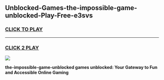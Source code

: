 
## Unblocked-Games-the-impossible-game-unblocked-Play-Free-e3svs
<h3>
<a href="https://premium76.site?title=the-impossible-game-unblocked&ref=18A1">CLICK TO PLAY</a></h3>
<hr>

<h3>
<a href="https://premium76.site?title=the-impossible-game-unblocked&ref=18A1">CLICK 2 PLAY</a>
  
</h3>

<a href="https://premium76.site?title=the-impossible-game-unblocked&ref=18A1"><img src="https://clearcache.store/games.png"></a>


**the-impossible-game-unblocked games unblocked: Your Gateway to Fun and Accessible Online Gaming**
